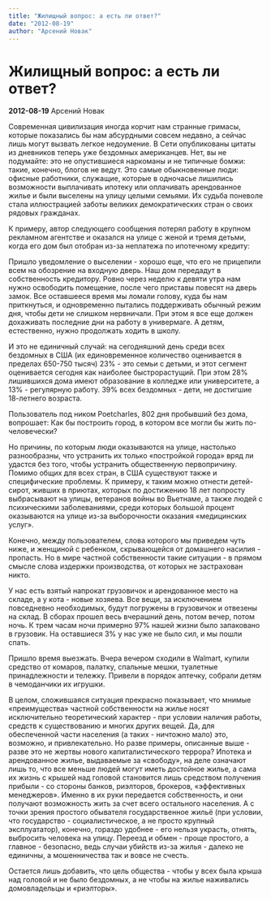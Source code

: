 ```yaml
---
title: "Жилищный вопрос: а есть ли ответ?"
date: "2012-08-19"
author: "Арсений Новак"
---
```


# Жилищный вопрос: а есть ли ответ?

**2012-08-19** Арсений Новак

Современная цивилизация иногда корчит нам странные гримасы, которые показались бы нам абсурдными совсем недавно, а сейчас лишь могут вызвать легкое недоумение. В Сети опубликованы цитаты из дневников теперь уже бездомных американцев. Нет, вы не подумайте: это не опустившиеся наркоманы и не типичные бомжи: такие, конечно, блогов не ведут. Это самые обыкновенные люди: офисные работники, служащие, которые в одночасье лишились возможности выплачивать ипотеку или оплачивать арендованное жилье и были выселены на улицу целыми семьями. Их судьба поневоле стала иллюстрацией заботы великих демократических стран о своих рядовых гражданах.

К примеру, автор следующего сообщения потерял работу в крупном рекламном агентстве и оказался на улице с женой и тремя детьми, когда его дом был отобран из-за неплатежа по ипотечному кредиту:

Пришло уведомление о выселении - хорошо еще, что его не прицепили всем на обозрение на входную дверь. Наш дом передадут в собственность кредитору. Ровно через неделю к девяти утра нам нужно освободить помещение, после чего приставы повесят на дверь замок. Все оставшееся время мы ломали голову, куда бы нам приткнуться, и одновременно пытались поддерживать обычный режим дня, чтобы дети не слишком нервничали. При этом я все еще должен дохаживать последние дни на работу в универмаге. А детям, естественно, нужно продолжать ходить в школу.

И это не единичный случай: на сегодняшний день среди всех бездомных в США (их единовременное количество оценивается в пределах 650-750 тысяч) 23% - это семьи с детьми, и этот сегмент оценивается сегодня как наиболее быстрорастущий. При этом 28% лишившихся дома имеют образование в колледже или университете, а 13% - регулярную работу. 39% всех бездомных - дети, не достигшие 18-летнего возраста.

Пользователь под ником Poetcharles, 802 дня пробывший без дома, вопрошает: Как бы построить город, в котором все могли бы жить по-человечески?

Но причины, по которым люди оказываются на улице, настолько разнообразны, что устранить их только «постройкой города» вряд ли удастся без того, чтобы устранить общественную первопричину. Помимо общих для всех стран, в США существуют также и специфические проблемы. К примеру, к таким можно отнести детей-сирот, живших в приютах, которых по достижению 18 лет попросту выбрасывают на улицы, ветеранов войны во Вьетнаме, а также людей с психическими заболеваниями, среди которых большой процент оказываются на улице из-за выборочности оказания «медицинских услуг».

Конечно, между пользователем, слова которого мы приведем чуть ниже, и женщиной с ребенком, скрывающейся от домашнего насилия - пропасть. Но в мире частной собственности такие ситуации - в прямом смысле слова издержки производства, от которых не застрахован никто.

У нас есть взятый напрокат грузовичок и арендованное место на складе, а у кота - новые хозяева. Все вещи, за исключением повседневно необходимых, будут погружены в грузовичок и отвезены на склад. В сборах прошел весь вчерашний день, потом вечер, потом ночь. К трем часам ночи примерно 97% нашей жизни было запаковано в грузовик. На оставшиеся 3% у нас уже не было сил, и мы пошли спать.

Пришло время выезжать. Вчера вечером сходили в Walmart, купили средство от комаров, палатку, спальные мешки, туалетные принадлежности и тележку. Привели в порядок аптечку, собрали детям в чемоданчики их игрушки.

В целом, сложившаяся ситуация прекрасно показывает, что мнимые «преимущества» частной собственности на жилье носят исключительно теоретический характер - при условии наличия работы, средств к существованию и многих других вещей. Да, для обеспеченной части населения (а таких - ничтожно мало) это, возможно, и привлекательно. Но разве примеры, описанные выше - разве это не жертвы нового капиталистического террора? Ипотека и арендованное жилье, выдаваемые за «свободу», на деле означают лишь то, что все меньше людей могут иметь достойное жилье, а сама их жизнь с крышей над головой становится лишь средством получения прибыли - со стороны банков, риэлторов, брокеров, «эффективных менеджеров». Именно в их руки передается собственность, и они получают возможность жить за счет всего остального населения. А с точки зрения простого обывателя государственное жильё (при условии, что государство - социалистическое, а не просто крупный эксплуататор), конечно, гораздо удобнее - его нельзя украсть, отнять, выбросить человека на улицу. Переезд и обмен - проще простого, а главное - безопасно, ведь случаи убийств из-за жилья - далеко не единичны, а мошенничества так и вовсе не счесть.

Остается лишь добавить, что цель общества - чтобы у всех была крыша над головой и не было бездомных, а не чтобы на жилье наживались домовладельцы и «риэлторы».